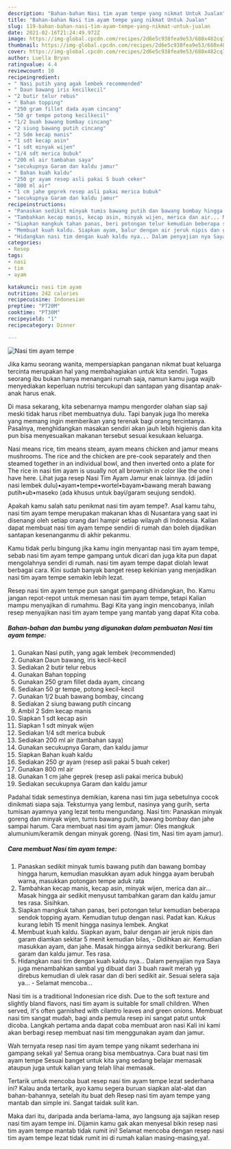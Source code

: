 ```yaml
---
description: "Bahan-bahan Nasi tim ayam tempe yang nikmat Untuk Jualan"
title: "Bahan-bahan Nasi tim ayam tempe yang nikmat Untuk Jualan"
slug: 119-bahan-bahan-nasi-tim-ayam-tempe-yang-nikmat-untuk-jualan
date: 2021-02-16T21:24:49.972Z
image: https://img-global.cpcdn.com/recipes/2d6e5c938fea9e53/680x482cq70/nasi-tim-ayam-tempe-foto-resep-utama.jpg
thumbnail: https://img-global.cpcdn.com/recipes/2d6e5c938fea9e53/680x482cq70/nasi-tim-ayam-tempe-foto-resep-utama.jpg
cover: https://img-global.cpcdn.com/recipes/2d6e5c938fea9e53/680x482cq70/nasi-tim-ayam-tempe-foto-resep-utama.jpg
author: Luella Bryan
ratingvalue: 4.4
reviewcount: 10
recipeingredient:
- " Nasi putih yang agak lembek recommended"
- " Daun bawang iris kecilkecil"
- "2 butir telur rebus"
- " Bahan topping"
- "250 gram fillet dada ayam cincang"
- "50 gr tempe potong kecilkecil"
- "1/2 buah bawang bombay cincang"
- "2 siung bawang putih cincang"
- "2 Sdm kecap manis"
- "1 sdt kecap asin"
- "1 sdt minyak wijen"
- "1/4 sdt merica bubuk"
- "200 ml air tambahan saya"
- "secukupnya Garam dan kaldu jamur"
- " Bahan kuah kaldu"
- "250 gr ayam resep asli pakai 5 buah ceker"
- "800 ml air"
- "1 cm jahe geprek resep asli pakai merica bubuk"
- "secukupnya Garam dan kaldu jamur"
recipeinstructions:
- "Panaskan sedikit minyak tumis bawang putih dan bawang bombay hingga harum, kemudian masukkan ayam aduk hingga ayam berubah warna, masukkan potongan tempe aduk rata"
- "Tambahkan kecap manis, kecap asin, minyak wijen, merica dan air... Masak hingga air sedikit menyusut tambahkan garam dan kaldu jamur tes rasa. Sisihkan."
- "Siapkan mangkuk tahan panas, beri potongan telur kemudian beberapa sendok topping ayam. Kemudian tutup dengan nasi. Padat kan. Kukus kurang lebih 15 menit hingga nasinya lembek. Angkat"
- "Membuat kuah kaldu. Siapkan ayam, balur dengan air jeruk nipis dan garam diamkan sekitar 5 menit kemudian bilas,  Didihkan air. Kemudian masukkan ayam, dan jahe. Masak hingga airnya sedikit berkurang. Beri garam dan kaldu jamur. Tes rasa."
- "Hidangkan nasi tim dengan kuah kaldu nya... Dalam penyajian nya Saya juga menambahkan sambal yg dibuat dari 3 buah rawit merah yg direbus kemudian di ulek rasar dan di beri sedikit air. Sesuai selera saja ya...  Selamat mencoba..."
categories:
- Resep
tags:
- nasi
- tim
- ayam

katakunci: nasi tim ayam 
nutrition: 242 calories
recipecuisine: Indonesian
preptime: "PT20M"
cooktime: "PT30M"
recipeyield: "1"
recipecategory: Dinner

---
```



![Nasi tim ayam tempe](https://img-global.cpcdn.com/recipes/2d6e5c938fea9e53/680x482cq70/nasi-tim-ayam-tempe-foto-resep-utama.jpg)

Jika kamu seorang wanita, mempersiapkan panganan nikmat buat keluarga tercinta merupakan hal yang membahagiakan untuk kita sendiri. Tugas seorang ibu bukan hanya menangani rumah saja, namun kamu juga wajib menyediakan keperluan nutrisi tercukupi dan santapan yang disantap anak-anak harus enak.

Di masa  sekarang, kita sebenarnya mampu mengorder olahan siap saji meski tidak harus ribet membuatnya dulu. Tapi banyak juga lho mereka yang memang ingin memberikan yang terenak bagi orang tercintanya. Pasalnya, menghidangkan masakan sendiri akan jauh lebih higienis dan kita pun bisa menyesuaikan makanan tersebut sesuai kesukaan keluarga. 

Nasi means rice, tim means steam, ayam means chicken and jamur means mushrooms. The rice and the chicken are pre-cook separately and then steamed together in an individual bowl, and then inverted onto a plate for The rice in nasi tim ayam is usually not all brownish in color like the one I have here. Lihat juga resep Nasi Tim Ayam Jamur enak lainnya. (di jadiin nasi lembek dulu)•ayam•tempe•wortel•bayam•bawang merah bawang putih•ub•maseko (ada khusus untuk bayi/garam seujung sendok).

Apakah kamu salah satu penikmat nasi tim ayam tempe?. Asal kamu tahu, nasi tim ayam tempe merupakan makanan khas di Nusantara yang saat ini disenangi oleh setiap orang dari hampir setiap wilayah di Indonesia. Kalian dapat membuat nasi tim ayam tempe sendiri di rumah dan boleh dijadikan santapan kesenanganmu di akhir pekanmu.

Kamu tidak perlu bingung jika kamu ingin menyantap nasi tim ayam tempe, sebab nasi tim ayam tempe gampang untuk dicari dan juga kita pun dapat mengolahnya sendiri di rumah. nasi tim ayam tempe dapat diolah lewat berbagai cara. Kini sudah banyak banget resep kekinian yang menjadikan nasi tim ayam tempe semakin lebih lezat.

Resep nasi tim ayam tempe pun sangat gampang dihidangkan, lho. Kamu jangan repot-repot untuk memesan nasi tim ayam tempe, tetapi Kalian mampu menyajikan di rumahmu. Bagi Kita yang ingin mencobanya, inilah resep menyajikan nasi tim ayam tempe yang mantab yang dapat Kita coba.

<!--inarticleads1-->

##### Bahan-bahan dan bumbu yang digunakan dalam pembuatan Nasi tim ayam tempe:

1. Gunakan  Nasi putih, yang agak lembek (recommended)
1. Gunakan  Daun bawang, iris kecil-kecil
1. Sediakan 2 butir telur rebus
1. Gunakan  Bahan topping
1. Gunakan 250 gram fillet dada ayam, cincang
1. Sediakan 50 gr tempe, potong kecil-kecil
1. Gunakan 1/2 buah bawang bombay, cincang
1. Sediakan 2 siung bawang putih cincang
1. Ambil 2 Sdm kecap manis
1. Siapkan 1 sdt kecap asin
1. Siapkan 1 sdt minyak wijen
1. Sediakan 1/4 sdt merica bubuk
1. Sediakan 200 ml air (tambahan saya)
1. Gunakan secukupnya Garam, dan kaldu jamur
1. Siapkan  Bahan kuah kaldu
1. Sediakan 250 gr ayam (resep asli pakai 5 buah ceker)
1. Gunakan 800 ml air
1. Gunakan 1 cm jahe geprek (resep asli pakai merica bubuk)
1. Sediakan secukupnya Garam dan kaldu jamur


Padahal tidak semestinya demikian, karena nasi tim juga sebetulnya cocok dinikmati siapa saja. Teksturnya yang lembut, nasinya yang gurih, serta tumisan ayamnya yang lezat tentu mengundang. Nasi tim: Panaskan minyak goreng dan minyak wijen, tumis bawang putih, bawang bombay dan jahe sampai harum. Cara membuat nasi tim ayam jamur: Oles mangkuk alumunium/keramik dengan minyak goreng. (Nasi tim, Nasi tim ayam jamur). 

<!--inarticleads2-->

##### Cara membuat Nasi tim ayam tempe:

1. Panaskan sedikit minyak tumis bawang putih dan bawang bombay hingga harum, kemudian masukkan ayam aduk hingga ayam berubah warna, masukkan potongan tempe aduk rata
1. Tambahkan kecap manis, kecap asin, minyak wijen, merica dan air... Masak hingga air sedikit menyusut tambahkan garam dan kaldu jamur tes rasa. Sisihkan.
1. Siapkan mangkuk tahan panas, beri potongan telur kemudian beberapa sendok topping ayam. Kemudian tutup dengan nasi. Padat kan. Kukus kurang lebih 15 menit hingga nasinya lembek. Angkat
1. Membuat kuah kaldu. Siapkan ayam, balur dengan air jeruk nipis dan garam diamkan sekitar 5 menit kemudian bilas,  - Didihkan air. Kemudian masukkan ayam, dan jahe. Masak hingga airnya sedikit berkurang. Beri garam dan kaldu jamur. Tes rasa.
1. Hidangkan nasi tim dengan kuah kaldu nya... Dalam penyajian nya Saya juga menambahkan sambal yg dibuat dari 3 buah rawit merah yg direbus kemudian di ulek rasar dan di beri sedikit air. Sesuai selera saja ya...  - Selamat mencoba...


Nasi tim is a traditional Indonesian rice dish. Due to the soft texture and slightly bland flavors, nasi tim ayam is suitable for small children. When served, it&#39;s often garnished with cilantro leaves and green onions. Membuat nasi tim sangat mudah, bagi anda pemula resep ini sangat patut untuk dicoba. Langkah pertama anda dapat coba membuat aron nasi Kali ini kami akan berbagi resep membuat nasi tim menggunakan ayam dan jamur. 

Wah ternyata resep nasi tim ayam tempe yang nikamt sederhana ini gampang sekali ya! Semua orang bisa membuatnya. Cara buat nasi tim ayam tempe Sesuai banget untuk kita yang sedang belajar memasak ataupun juga untuk kalian yang telah lihai memasak.

Tertarik untuk mencoba buat resep nasi tim ayam tempe lezat sederhana ini? Kalau anda tertarik, ayo kamu segera buruan siapkan alat-alat dan bahan-bahannya, setelah itu buat deh Resep nasi tim ayam tempe yang mantab dan simple ini. Sangat taidak sulit kan. 

Maka dari itu, daripada anda berlama-lama, ayo langsung aja sajikan resep nasi tim ayam tempe ini. Dijamin kamu gak akan menyesal bikin resep nasi tim ayam tempe mantab tidak rumit ini! Selamat mencoba dengan resep nasi tim ayam tempe lezat tidak rumit ini di rumah kalian masing-masing,ya!.

